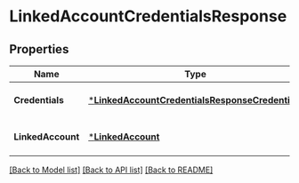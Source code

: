 # LinkedAccountCredentialsResponse

## Properties
Name | Type | Description | Notes
------------ | ------------- | ------------- | -------------
**Credentials** | [***LinkedAccountCredentialsResponseCredentials**](LinkedAccountCredentialsResponse_Credentials.md) |  | [optional] [default to null]
**LinkedAccount** | [***LinkedAccount**](LinkedAccount.md) |  | [optional] [default to null]

[[Back to Model list]](../README.md#documentation-for-models) [[Back to API list]](../README.md#documentation-for-api-endpoints) [[Back to README]](../README.md)

